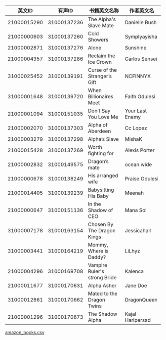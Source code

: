

| 英文ID      | 有声ID      | 书籍英文名称                 | 作者英文名       |
| ----------- | ----------- | ---------------------------- | ---------------- |
| 21000015290 | 31000137236 | The Alpha's Slave Mate       | Danielle Bush    |
| 21000000603 | 31000137260 | Cold Showers                 | Symplyayisha     |
| 21000002871 | 31000137276 | Alone                        | Sunshine         |
| 21000004357 | 31000137286 | Reclaim the Ice Crown        | Carlos Sensei    |
| 31000025452 | 31000139191 | Curse of the Stranger’s Gift | NCFINNYX         |
| 31000001648 | 31000139720 | When Billionaires Meet       | Faith Odulesi    |
| 21000001094 | 31000151035 | Don’t Say You Love Me        | Your Last Enemy  |
| 21000002070 | 31000137303 | Alpha of Aberdeen            | Cc Lopez         |
| 21000003279 | 31000137298 | Alpha’s Slave                | MishaK           |
| 21000015428 | 31000137269 | Worth fighting for           | Alexis Porter    |
| 21000002832 | 31000149575 | Dragon’s mate                | ocean wide       |
| 21000000678 | 31000138249 | His arranged wife            | Praise Odulesi   |
| 21000014405 | 31000139239 | Babysitting His Baby         | Meenah           |
| 21000000647 | 31000151136 | In the Shadow of CEO         | Mana Sol         |
| 31000007178 | 31000163154 | Chosen By The Dragon Kings   | Jessicahall      |
| 31000003441 | 31000164219 | Mommy, Where is Daddy?       | LiLhyz           |
| 21000004296 | 31000169708 | Vampire Ruler's strong Bride | Kalenca          |
| 21000011677 | 31000170631 | Alpha Asher                  | Jane Doe         |
| 31000012861 | 31000170662 | Mated to the Dragon Twins    | DragonQueen      |
| 21000001296 | 31000170673 | The Shadow Alpha             | Kajal Haripersad |



[amazon_books.csv](https://github.com/danjuan/document/files/7394109/amazon_books.csv)
